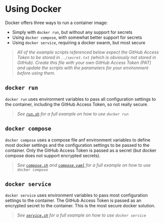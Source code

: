 # Using Docker
Docker offers three ways to run a container image:
- Simply with `docker run`, but without any support for secrets
- Using `docker compose`, with somewhat better support for secrets
- Using `docker service`, requiring a docker swarm, but most secure 

> *All of the example scripts referenced below expect the GitHub Access Token to be stored in `../secret.txt` (which is obviously not stored in GitHub). Create this file with your own GitHub Access Token (PAT) and update the scripts with the parameters for your environment before using them.*

## `docker run`
`docker run` uses environment variables to pass all configuration settings to
the container, including the GitHub Access Token, so not really secure.

> *See [`run.sh`](run.sh) for a full example on how to use `docker run`*

## `docker compose`
`docker compose` uses a compose file anf environment variables to define most
docker settings and the configuration settings to be passed to the container. 
Only the GitHub Access Token is passed as a secret (but docker compose does not
support encrypted secrets).

> *See [`compose.sh`](compose.sh) and [`compose.yaml`](compose.yaml) for a full example on how to use `docker compose`*

## `docker service`
`docker service` uses environment variables to pass most configuration settings
to the container. The GitHub Access Token is passed as an encrypted secret to
the container. This is the most secure docker solution.

> *See [`service.sh`](run.sh) for a full example on how to use `docker service`*
